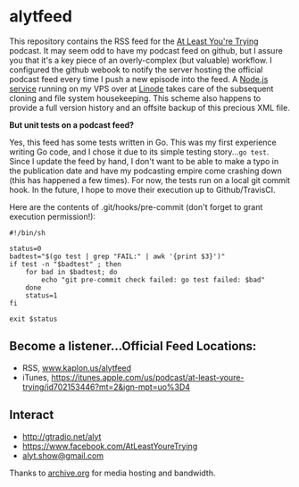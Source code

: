 # alytfeed

This repository contains the RSS feed for the [At Least You're Trying](http://gtradio.net/alyt) podcast.
It may seem odd to have my podcast feed on github, but I assure you that it's a key piece of an overly-complex (but valuable) workflow.
I configured the github webook to notify the server hosting the official podcast feed every time I push a new episode into the feed.
A [Node.js service](https://github.com/jkaplon/webhooks.kaplon.us) running on my VPS over at [Linode](https://www.linode.com/?r=30991a143a3c99716fbc7fdcf81355338c4d2b64) takes care of the subsequent cloning and file system housekeeping.
This scheme also happens to provide a full version history and an offsite backup of this precious XML file.

**But unit tests on a podcast feed?**

Yes, this feed has some tests written in Go.
This was my first experience writing Go code, and I chose it due to its simple testing story...`go test`.
Since I update the feed by hand, I don't want to be able to make a typo in the publication date and have my podcasting empire come crashing down (this has happened a few times).
For now, the tests run on a local git commit hook. In the future, I hope to move their execution up to Github/TravisCI.

Here are the contents of .git/hooks/pre-commit (don't forget to grant execution permission!):

    #!/bin/sh

    status=0
    badtest="$(go test | grep "FAIL:" | awk '{print $3}')"
    if test -n "$badtest" ; then
        for bad in $badtest; do
            echo "git pre-commit check failed: go test failed: $bad"
        done
        status=1
    fi

    exit $status

## Become a listener...Official Feed Locations:
- RSS, www.kaplon.us/alytfeed
- iTunes, https://itunes.apple.com/us/podcast/at-least-youre-trying/id702153446?mt=2&ign-mpt=uo%3D4

## Interact
- http://gtradio.net/alyt
- https://www.facebook.com/AtLeastYoureTrying
- alyt.show@gmail.com

Thanks to [archive.org](https://archive.org/donate) for media hosting and bandwidth.
